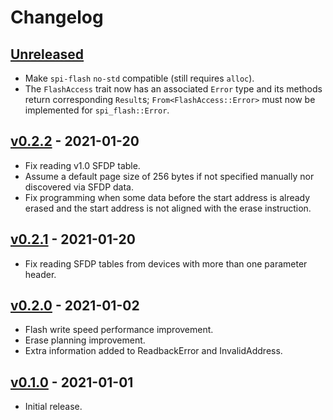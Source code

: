 # Changelog

## [Unreleased]

* Make `spi-flash` `no-std` compatible (still requires `alloc`).
* The `FlashAccess` trait now has an associated `Error` type and its methods
  return corresponding `Result`s; `From<FlashAccess::Error>` must now be
  implemented for `spi_flash::Error`.

## [v0.2.2] - 2021-01-20

* Fix reading v1.0 SFDP table.
* Assume a default page size of 256 bytes if not specified manually nor
  discovered via SFDP data.
* Fix programming when some data before the start address is already erased
  and the start address is not aligned with the erase instruction.

## [v0.2.1] - 2021-01-20

* Fix reading SFDP tables from devices with more than one parameter header.

## [v0.2.0] - 2021-01-02

* Flash write speed performance improvement.
* Erase planning improvement.
* Extra information added to ReadbackError and InvalidAddress.

## [v0.1.0] - 2021-01-01

* Initial release.

[Unreleased]: https://github.com/adamgreig/spi-flash-rs/compare/v0.2.2...HEAD
[v0.2.2]: https://github.com/adamgreig/spi-flash-rs/compare/v0.2.1...v0.2.2
[v0.2.1]: https://github.com/adamgreig/spi-flash-rs/compare/v0.2.0...v0.2.1
[v0.2.0]: https://github.com/adamgreig/spi-flash-rs/compare/v0.1.0...v0.2.0
[v0.1.0]: https://github.com/adamgreig/spi-flash-rs/tree/v0.1.0
